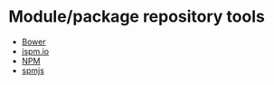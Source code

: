 # Module/package repository tools

* [Bower](http://bower.io/)
* [jspm.io](http://jspm.io/)
* [NPM](https://www.npmjs.com/)
* [spmjs](http://spmjs.io/)





































 






